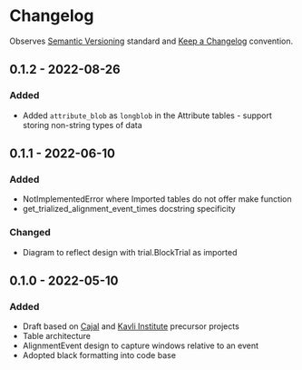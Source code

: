 # Changelog

Observes [Semantic Versioning](https://semver.org/spec/v2.0.0.html) standard and [Keep a Changelog](https://keepachangelog.com/en/1.0.0/) convention.

## 0.1.2 - 2022-08-26
### Added
+ Added `attribute_blob` as `longblob` in the Attribute tables - support storing non-string types of data

## 0.1.1 - 2022-06-10
### Added
+ NotImplementedError where Imported tables do not offer make function
+ get_trialized_alignment_event_times docstring specificity
### Changed
+ Diagram to reflect design with trial.BlockTrial as imported 

## 0.1.0 - 2022-05-10
### Added
+ Draft based on [Cajal](https://github.com/cajal/pipeline) and [Kavli Institute](https://github.com/kavli-ntnu/dj-docs) precursor projects
+ Table architecture
+ AlignmentEvent design to capture windows relative to an event
+ Adopted black formatting into code base

[0.1.2]: https://github.com/datajoint/element-event/releases/tag/0.1.2
[0.1.1]: https://github.com/datajoint/element-event/releases/tag/0.1.1
[0.1.0]: https://github.com/datajoint/element-event/releases/tag/0.1.0